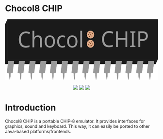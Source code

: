 # Chocol8 CHIP

<p align="center">
  <img src="media/logo.svg" height="200px">
</p>

<p align="center">
  <a href="https://travis-ci.com/fruhland/Chocol8-CHIP"><img src="https://travis-ci.com/fruhland/Chocol8-CHIP.svg?branch=master"></a>
  <a href="https://openjdk.java.net/projects/jdk8/"><img src="https://img.shields.io/badge/java-8-blue.svg"></a>
  <a href="https://github.com/hhu-bsinfo/observatory/blob/master/LICENSE"><img src="https://img.shields.io/badge/license-GPLv3-orange.svg"></a>
</p>

# Introduction

Chocol8 CHIP is a portable CHIP-8 emulator. It provides interfaces for graphics, sound and keyboard. This way, it can easily be ported to other Java-based platforms/frontends.
